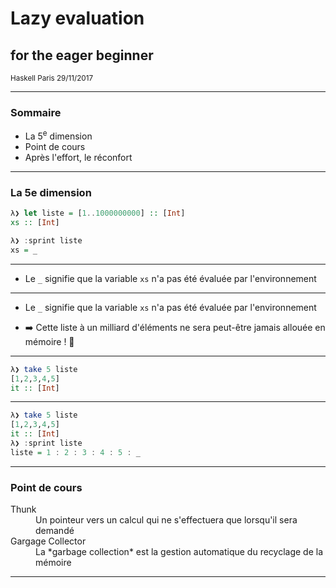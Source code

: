 # Lazy evaluation
## for the eager beginner

<small>Haskell Paris 29/11/2017</small>

---

### Sommaire

* La 5<sup>e</sup> dimension
* Point de cours
* Après l'effort, le réconfort


---

### La 5e dimension

```Haskell
λ❯ let liste = [1..1000000000] :: [Int]
xs :: [Int]

λ❯ :sprint liste 
xs = _

```
---
* Le `_` signifie que la variable `xs` n'a pas été évaluée par l'environnement
---
* Le `_` signifie que la variable `xs` n'a pas été évaluée par l'environnement

* ➡️ Cette liste à un milliard d'éléments ne sera peut-être jamais allouée en mémoire ! 🎉
---
```Haskell
λ❯ take 5 liste
[1,2,3,4,5]
it :: [Int]
```

---

```Haskell
λ❯ take 5 liste
[1,2,3,4,5]
it :: [Int]
λ❯ :sprint liste
liste = 1 : 2 : 3 : 4 : 5 : _
```
---

### Point de cours

<dl>
<dt>Thunk</dt>
  <dd>Un pointeur vers un calcul qui ne s'effectuera que lorsqu'il sera demandé</dd>

<dt>Gargage Collector</dt>
  <dd>La *garbage collection* est la gestion automatique du recyclage de la mémoire</dd>
</dl>

---


